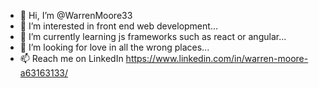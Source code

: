 - 👋 Hi, I’m @WarrenMoore33
- 👀 I’m interested in front end web development...
- 🌱 I’m currently learning js frameworks such as react or angular...
- 💞️ I’m looking for love in all the wrong places...
- 📫 Reach me on LinkedIn https://www.linkedin.com/in/warren-moore-a63163133/

<!---
WarrenMoore33/WarrenMoore33 is a ✨ special ✨ repository because its `README.md` (this file) appears on your GitHub profile.
You can click the Preview link to take a look at your changes.
--->
